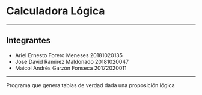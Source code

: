 # Calculadora Lógica
---
## Integrantes
- Ariel Ernesto Forero Meneses 20181020135
- Jose David Ramirez Maldonado 20181020047
- Maicol Andrés Garzón Fonseca 20172020011
---
Programa que genera tablas de verdad dada una proposición lógica
